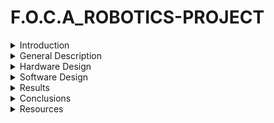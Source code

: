 # F.O.C.A_ROBOTICS-PROJECT

<details>
  <summary>Introduction</summary>
The F.O.C.A. Robotics project involves the design and construction of a robot named F.O.C.A. (Fabricat Original cu Aluminiu), inspired by the beloved animated series 'Robotzi' by Creative Monkeys. In the series, F.O.C.A. is a serious and intelligent character who works alongside his friend MO in an experimental laboratory. F.O.C.A. is the hardworking problem-solver, often stepping in to fix the challenges caused by MO's antics.
  
The robot will have two arms and multiple wheels instead of legs. Its eyes will be made up of an RGB LED matrix with an animated display, while its mouth will feature an LCD screen that lights up when it speaks. The robot will talk and interact with its friend, MO It will be able to move around and articulate its arms, being controlled via Bluetooth using a joystick or remote control.

This project is particularly meaningful as it allows me to bring to life a character from a series I enjoyed watching during my childhood. It combines my passion for robotics with a sense of nostalgia, while challenging me to recreate F.O.C.A.’s personality and functionality in a real-world robotic model.
</details>

<details>
  <summary>General Description</summary>
  
  - Description:
  - Block Scheme:
  TBD
</details>

<details>
  <summary>Hardware Design</summary>
  List of components:
Mode details: [hardware](https://github.com/DianaHera/F.O.C.A_ROBOTICS-PROJECT/tree/main/hardware)
</details>

<details>
  <summary>Software Design</summary>
  TBD
</details>

<details>
  <summary>Results</summary>
  TBD
</details>

<details>
  <summary>Conclusions</summary>
  TBD
</details>

<details>
  <summary>Resources</summary>
  TBD
</details>
